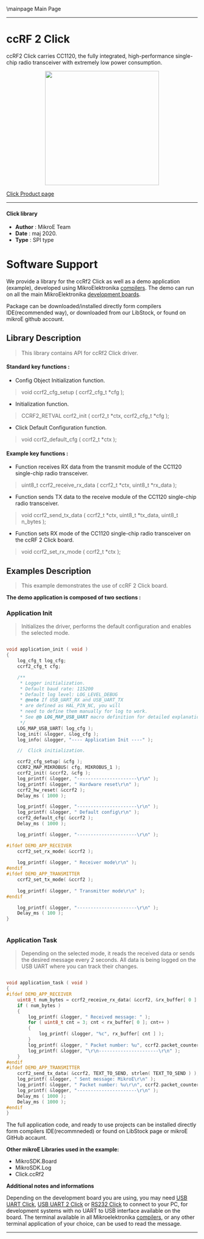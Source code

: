 \mainpage Main Page
 
---
# ccRF 2 Click

ccRF2 Click carries CC1120, the fully integrated, high-performance single-chip radio transceiver with extremely low power consumption.

<p align="center">
  <img src="https://download.mikroe.com/images/click_for_ide/ccrf2_click.png" height=300px>
</p>

[Click Product page](https://www.mikroe.com/ccrf-2-click)

---


#### Click library 

- **Author**        : MikroE Team
- **Date**          : maj 2020.
- **Type**          : SPI type


# Software Support

We provide a library for the ccRf2 Click 
as well as a demo application (example), developed using MikroElektronika 
[compilers](https://shop.mikroe.com/compilers). 
The demo can run on all the main MikroElektronika [development boards](https://shop.mikroe.com/development-boards).

Package can be downloaded/installed directly form compilers IDE(recommended way), or downloaded from our LibStock, or found on mikroE github account. 

## Library Description

> This library contains API for ccRf2 Click driver.

#### Standard key functions :

- Config Object Initialization function.
> void ccrf2_cfg_setup ( ccrf2_cfg_t *cfg ); 
 
- Initialization function.
> CCRF2_RETVAL ccrf2_init ( ccrf2_t *ctx, ccrf2_cfg_t *cfg );

- Click Default Configuration function.
> void ccrf2_default_cfg ( ccrf2_t *ctx );


#### Example key functions :

- Function receives RX data from the transmit module of the CC1120 single-chip radio transceiver.
> uint8_t ccrf2_receive_rx_data ( ccrf2_t *ctx, uint8_t *rx_data );
 
- Function sends TX data to the receive module of the CC1120 single-chip radio transceiver.
> void ccrf2_send_tx_data ( ccrf2_t *ctx, uint8_t *tx_data, uint8_t n_bytes );

- Function sets RX mode of the CC1120 single-chip radio transceiver on the ccRF 2 Click board.
> void ccrf2_set_rx_mode ( ccrf2_t *ctx );

## Examples Description

> This example demonstrates the use of ccRF 2 Click board.

**The demo application is composed of two sections :**

### Application Init 

> Initializes the driver, performs the default configuration and enables the selected mode.

```c

void application_init ( void )
{
    log_cfg_t log_cfg;
    ccrf2_cfg_t cfg;

    /** 
     * Logger initialization.
     * Default baud rate: 115200
     * Default log level: LOG_LEVEL_DEBUG
     * @note If USB_UART_RX and USB_UART_TX 
     * are defined as HAL_PIN_NC, you will 
     * need to define them manually for log to work. 
     * See @b LOG_MAP_USB_UART macro definition for detailed explanation.
     */
    LOG_MAP_USB_UART( log_cfg );
    log_init( &logger, &log_cfg );
    log_info( &logger, "---- Application Init ----" );

    //  Click initialization.

    ccrf2_cfg_setup( &cfg );
    CCRF2_MAP_MIKROBUS( cfg, MIKROBUS_1 );
    ccrf2_init( &ccrf2, &cfg );
    log_printf( &logger, "----------------------\r\n" );
    log_printf( &logger, " Hardware reset\r\n" );
    ccrf2_hw_reset( &ccrf2 );
    Delay_ms ( 1000 );

    log_printf( &logger, "----------------------\r\n" );
    log_printf( &logger, " Default config\r\n" );
    ccrf2_default_cfg( &ccrf2 );
    Delay_ms ( 1000 );

    log_printf( &logger, "----------------------\r\n" );

#ifdef DEMO_APP_RECEIVER
    ccrf2_set_rx_mode( &ccrf2 );
    
    log_printf( &logger, " Receiver mode\r\n" );
#endif
#ifdef DEMO_APP_TRANSMITTER
    ccrf2_set_tx_mode( &ccrf2 );
    
    log_printf( &logger, " Transmitter mode\r\n" );
#endif

    log_printf( &logger, "----------------------\r\n" );
    Delay_ms ( 100 );
}
  
```

### Application Task

> Depending on the selected mode, it reads the received data or sends the desired message
> every 2 seconds. All data is being logged on the USB UART where you can track their changes.

```c

void application_task ( void )
{
#ifdef DEMO_APP_RECEIVER
    uint8_t num_bytes = ccrf2_receive_rx_data( &ccrf2, &rx_buffer[ 0 ] );
    if ( num_bytes )
    {
        log_printf( &logger, " Received message: " );
        for ( uint8_t cnt = 3; cnt < rx_buffer[ 0 ]; cnt++ )
        {
            log_printf( &logger, "%c", rx_buffer[ cnt ] );
        }
        log_printf( &logger, " Packet number: %u", ccrf2.packet_counter );
        log_printf( &logger, "\r\n----------------------\r\n" );
    }
#endif
#ifdef DEMO_APP_TRANSMITTER
    ccrf2_send_tx_data( &ccrf2, TEXT_TO_SEND, strlen( TEXT_TO_SEND ) );
    log_printf( &logger, " Sent message: MikroE\r\n" );
    log_printf( &logger, " Packet number: %u\r\n", ccrf2.packet_counter );
    log_printf( &logger, "----------------------\r\n" );
    Delay_ms ( 1000 );
    Delay_ms ( 1000 );
#endif
}

```


The full application code, and ready to use projects can be  installed directly form compilers IDE(recommneded) or found on LibStock page or mikroE GitHub accaunt.

**Other mikroE Libraries used in the example:** 

- MikroSDK.Board
- MikroSDK.Log
- Click.ccRf2

**Additional notes and informations**

Depending on the development board you are using, you may need 
[USB UART Click](https://shop.mikroe.com/usb-uart-click), 
[USB UART 2 Click](https://shop.mikroe.com/usb-uart-2-click) or 
[RS232 Click](https://shop.mikroe.com/rs232-click) to connect to your PC, for 
development systems with no UART to USB interface available on the board. The 
terminal available in all Mikroelektronika 
[compilers](https://shop.mikroe.com/compilers), or any other terminal application 
of your choice, can be used to read the message.



---
